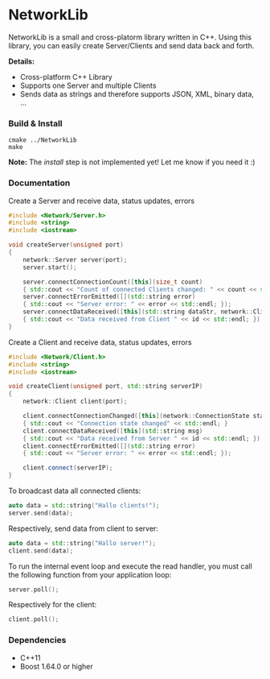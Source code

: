# NetworkLib
NetworkLib is a small and cross-platorm library written in C++. Using this library, you can easily create Server/Clients and send data back and forth.

**Details:**
* Cross-platform C++ Library
* Supports one Server and multiple Clients
* Sends data as strings and therefore supports JSON, XML, binary data, ...

### Build & Install
```
cmake ../NetworkLib
make
```
**Note:**
The *install* step is not implemented yet! Let me know if you need it :)

### Documentation
Create a Server and receive data, status updates, errors
```cpp
#include <Network/Server.h>
#include <string>
#include <iostream>

void createServer(unsigned port)
{
    network::Server server(port);
    server.start();

    server.connectConnectionCount([this](size_t count)      
    { std::cout << "Count of connected Clients changed: " << count << std::endl; });
    server.connectErrorEmitted([](std::string error)        
    { std::cout << "Server error: " << error << std::endl; });
    server.connectDataReceived([this](std::string dataStr, network::ClientID id)  
    { std::cout << "Data received from Client " << id << std::endl; });
}
```
Create a Client and receive data, status updates, errors
```cpp
#include <Network/Client.h>
#include <string>
#include <iostream>

void createClient(unsigned port, std::string serverIP)
{
    network::Client client(port);

    client.connectConnectionChanged([this](network::ConnectionState state)
    { std::cout << "Connection state changed" << std::endl; }
    client.connectDataReceived([this](std::string msg)
    { std::cout << "Data received from Server " << id << std::endl; });
    client.connectErrorEmitted([](std::string error)
    { std::cout << "Server error: " << error << std::endl; });

    client.connect(serverIP);
}
```

To broadcast data all connected clients:
```cpp
auto data = std::string("Hallo clients!");
server.send(data);
```
Respectively, send data from client to server:
```cpp
auto data = std::string("Hallo server!");
client.send(data);
```

To run the internal event loop and execute the read handler, you must call the following function from your application loop:
```cpp
server.poll();
```
Respectively for the client:
```cpp
client.poll();
```

### Dependencies
* C++11
* Boost 1.64.0 or higher
